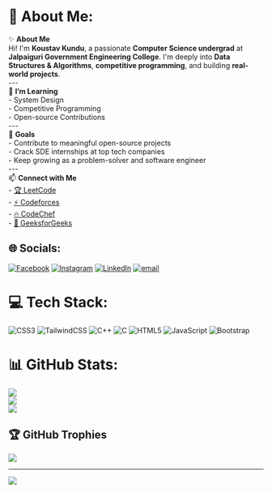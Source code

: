 # 💫 About Me:
✨ **About Me**  <br>Hi! I'm **Koustav Kundu**, a passionate **Computer Science undergrad** at **Jalpaiguri Government Engineering College**. I'm deeply into **Data Structures & Algorithms**, **competitive programming**, and building **real-world projects**.<br>---<br>🌱 **I’m Learning**<br>- System Design  <br>- Competitive Programming  <br>- Open-source Contributions<br>---<br>🚀 **Goals**<br>- Contribute to meaningful open-source projects  <br>- Crack SDE internships at top tech companies  <br>- Keep growing as a problem-solver and software engineer<br>---<br>📫 **Connect with Me**<br>- [🏆 LeetCode](https://leetcode.com/u/koustav_kundu/)  <br>- [⚡ Codeforces](https://codeforces.com/profile/Koustav_Kundu)  <br>- [🔥 CodeChef](https://www.codechef.com/users/koustav_2004)  <br>- [💚 GeeksforGeeks](https://www.geeksforgeeks.org/user/koustav_2004/)<br>


## 🌐 Socials:
[![Facebook](https://img.shields.io/badge/Facebook-%231877F2.svg?logo=Facebook&logoColor=white)](https://facebook.com/https://www.facebook.com/profile.php?id=61550793552619) [![Instagram](https://img.shields.io/badge/Instagram-%23E4405F.svg?logo=Instagram&logoColor=white)](https://instagram.com/https://www.instagram.com/kous.tav_kundu/?hl=en) [![LinkedIn](https://img.shields.io/badge/LinkedIn-%230077B5.svg?logo=linkedin&logoColor=white)](https://linkedin.com/in/www.linkedin.com/in/koustav-kundu-854b1428b) [![email](https://img.shields.io/badge/Email-D14836?logo=gmail&logoColor=white)](mailto:kundukoustav81@gmail.com) 

# 💻 Tech Stack:
![CSS3](https://img.shields.io/badge/css3-%231572B6.svg?style=for-the-badge&logo=css3&logoColor=white) ![TailwindCSS](https://img.shields.io/badge/tailwindcss-%2338B2AC.svg?style=for-the-badge&logo=tailwind-css&logoColor=white) ![C++](https://img.shields.io/badge/c++-%2300599C.svg?style=for-the-badge&logo=c%2B%2B&logoColor=white) ![C](https://img.shields.io/badge/c-%2300599C.svg?style=for-the-badge&logo=c&logoColor=white) ![HTML5](https://img.shields.io/badge/html5-%23E34F26.svg?style=for-the-badge&logo=html5&logoColor=white) ![JavaScript](https://img.shields.io/badge/javascript-%23323330.svg?style=for-the-badge&logo=javascript&logoColor=%23F7DF1E) ![Bootstrap](https://img.shields.io/badge/bootstrap-%238511FA.svg?style=for-the-badge&logo=bootstrap&logoColor=white)
# 📊 GitHub Stats:
![](https://github-readme-stats.vercel.app/api?username=Victory-Seeker&theme=radical&hide_border=false&include_all_commits=false&count_private=false)<br/>
![](https://nirzak-streak-stats.vercel.app/?user=Victory-Seeker&theme=radical&hide_border=false)<br/>
![](https://github-readme-stats.vercel.app/api/top-langs/?username=Victory-Seeker&theme=radical&hide_border=false&include_all_commits=false&count_private=false&layout=compact)

## 🏆 GitHub Trophies
![](https://github-profile-trophy.vercel.app/?username=Victory-Seeker&theme=radical&no-frame=false&no-bg=true&margin-w=4)

---
[![](https://visitcount.itsvg.in/api?id=Victory-Seeker&icon=0&color=0)](https://visitcount.itsvg.in)

<!-- Proudly created with GPRM ( https://gprm.itsvg.in ) -->
